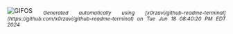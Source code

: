 <div align="justify">
<picture>
    <source media="(prefers-color-scheme: dark)" srcset="https://i.ibb.co/Z2616Py/output-gif.gif">
    <source media="(prefers-color-scheme: light)" srcset="https://i.ibb.co/Z2616Py/output-gif.gif">
    <img alt="GIFOS" src="https://i.ibb.co/Z2616Py/output-gif.gif">
</picture>
<sub><i>Generated automatically using [x0rzavi/github-readme-terminal](https://github.com/x0rzavi/github-readme-terminal) on Tue Jun 18 08:40:20 PM EDT 2024</i></sub>
</div>

<!--  -->